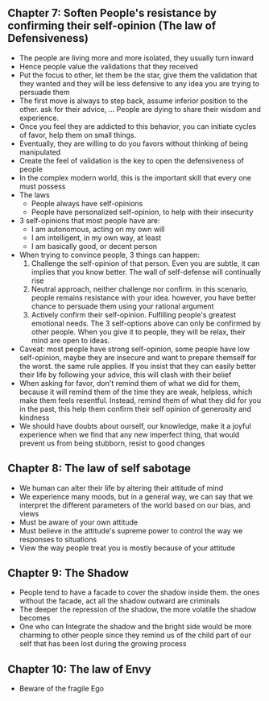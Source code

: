 ## Chapter 7: Soften People's resistance by confirming their self-opinion (The law of Defensiveness)
- The people are living more and more isolated, they usually turn inward
- Hence people value the validations that they received 
- Put the focus to other, let them be the star, give them the validation that they wanted and they will be less defensive to any idea you are trying to persuade them
- The first move is always to step back, assume inferior position to the other. ask for their advice, … People are dying to share their wisdom and experience. 
- Once you feel they are addicted to this behavior, you can initiate cycles of favor, help them on small things. 
- Eventually, they are willing to do you favors without thinking of being manipulated
- Create the feel of validation is the key to open the defensiveness of people
- In the complex modern world, this is the important skill that every one must possess
- The laws 
	- People always have self-opinions
	- People have personalized self-opinion, to help with their insecurity
- 3 self-opinions that most people have are: 
	- I am autonomous, acting on my own will
	- I am intelligent, in my own way, at least
	- I am basically good, or decent person
- When trying to convince people, 3 things can happen:
	1. Challenge the self-opinion of that person. Even you are subtle, it can implies that you know better. The wall of self-defense will continually rise
	2. Neutral approach, neither challenge nor confirm. in this scenario, people remains resistance with your idea. however, you have better chance to persuade them using your rational argument
	3. Actively confirm their self-opinion. Fulfilling people's greatest emotional needs. The 3 self-options above can only be confirmed by other people. When you give it to people, they will be relax, their mind are open to ideas.
- Caveat: most people have strong self-opinion, some people have low self-opinion, maybe they are insecure and want to prepare themself for the worst. the same rule applies. If you insist that they can easily better their life by following your advice, this will clash with their belief
- When asking for favor, don't remind them of what we did for them, because it will remind them of the time they are weak, helpless, which make them feels resentful. Instead, remind them of what they did for you in the past, this help them confirm their self opinion of generosity and kindness
- We should have doubts about ourself, our knowledge, make it a joyful experience when we find that any new imperfect thing, that would prevent us from being stubborn, resist to good changes
## Chapter 8: The law of self sabotage
- We human can alter their life by altering their attitude of mind
- We experience many moods, but in a general way, we can say that we interpret the different parameters of the world based on our bias, and views
- Must be aware of your own attitude
- Must believe in the attitude's supreme power to control the way we responses to situations
- View the way people treat you is mostly because of your attitude 
## Chapter 9: The Shadow
- People tend to have a facade to cover the shadow inside them. the ones without the facade, act all the shadow outward are criminals
- The deeper the repression of the shadow, the more volatile the shadow becomes
- One who can Integrate the shadow and the bright side would be more charming to other people since they remind us of the child part of our self that has been lost during the growing process
## Chapter 10: The law of Envy
- Beware of the fragile Ego